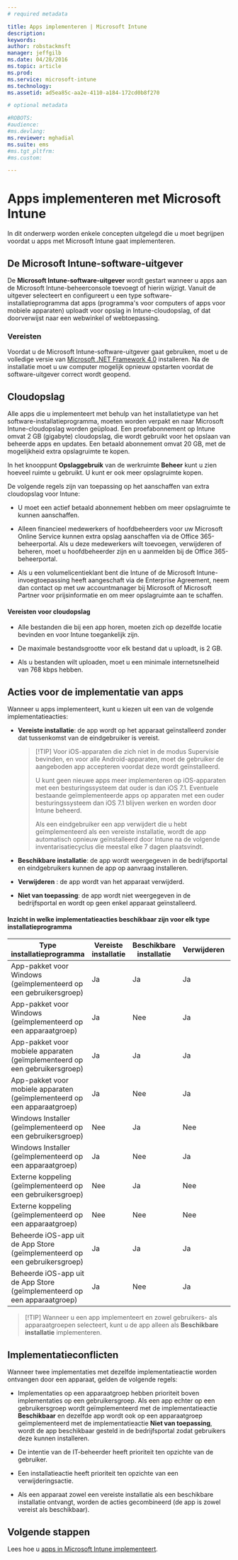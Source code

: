 ```yaml
---
# required metadata

title: Apps implementeren | Microsoft Intune
description:
keywords:
author: robstackmsft
manager: jeffgilb
ms.date: 04/28/2016
ms.topic: article
ms.prod:
ms.service: microsoft-intune
ms.technology:
ms.assetid: ad5ea85c-aa2e-4110-a184-172cd0b8f270

# optional metadata

#ROBOTS:
#audience:
#ms.devlang:
ms.reviewer: mghadial
ms.suite: ems
#ms.tgt_pltfrm:
#ms.custom:

---
```


# Apps implementeren met Microsoft Intune

In dit onderwerp worden enkele concepten uitgelegd die u moet begrijpen voordat u apps met Microsoft Intune gaat implementeren.

## De Microsoft Intune-software-uitgever
De **Microsoft Intune-software-uitgever** wordt gestart wanneer u apps aan de Microsoft Intune-beheerconsole toevoegt of hierin wijzigt. Vanuit de uitgever selecteert en configureert u een type software-installatieprogramma dat apps (programma's voor computers of apps voor mobiele apparaten) uploadt voor opslag in Intune-cloudopslag, of dat doorverwijst naar een webwinkel of webtoepassing.

### Vereisten
Voordat u de Microsoft Intune-software-uitgever gaat gebruiken, moet u de volledige versie van [Microsoft .NET Framework 4.0](https://www.microsoft.com/download/details.aspx?id=17851) installeren. Na de installatie moet u uw computer mogelijk opnieuw opstarten voordat de software-uitgever correct wordt geopend.

## Cloudopslag
Alle apps die u implementeert met behulp van het installatietype van het software-installatieprogramma, moeten worden verpakt en naar Microsoft Intune-cloudopslag worden geüpload. Een proefabonnement op Intune omvat 2 GB (gigabyte) cloudopslag, die wordt gebruikt voor het opslaan van beheerde apps en updates. Een betaald abonnement omvat 20 GB, met de mogelijkheid extra opslagruimte te kopen.

In het knooppunt **Opslaggebruik** van de werkruimte **Beheer** kunt u zien hoeveel ruimte u gebruikt. U kunt er ook meer opslagruimte kopen.

De volgende regels zijn van toepassing op het aanschaffen van extra cloudopslag voor Intune:

-   U moet een actief betaald abonnement hebben om meer opslagruimte te kunnen aanschaffen.

-   Alleen financieel medewerkers of hoofdbeheerders voor uw Microsoft Online Service kunnen extra opslag aanschaffen via de Office 365-beheerportal. Als u deze medewerkers wilt toevoegen, verwijderen of beheren, moet u hoofdbeheerder zijn en u aanmelden bij de Office 365-beheerportal.

-   Als u een volumelicentieklant bent die Intune of de Microsoft Intune-invoegtoepassing heeft aangeschaft via de Enterprise Agreement, neem dan contact op met uw accountmanager bij Microsoft of Microsoft Partner voor prijsinformatie en om meer opslagruimte aan te schaffen.

#### Vereisten voor cloudopslag

-   Alle bestanden die bij een app horen, moeten zich op dezelfde locatie bevinden en voor Intune toegankelijk zijn.

-   De maximale bestandsgrootte voor elk bestand dat u uploadt, is 2 GB.

-   Als u bestanden wilt uploaden, moet u een minimale internetsnelheid van 768 kbps hebben.

## Acties voor de implementatie van apps
Wanneer u apps implementeert, kunt u kiezen uit een van de volgende implementatieacties:

-   **Vereiste installatie**: de app wordt op het apparaat geïnstalleerd zonder dat tussenkomst van de eindgebruiker is vereist.

    > [!TIP] Voor iOS-apparaten die zich niet in de modus Supervisie bevinden, en voor alle Android-apparaten, moet de gebruiker de aangeboden app accepteren voordat deze wordt geïnstalleerd.
    >
    > U kunt geen nieuwe apps meer implementeren op iOS-apparaten met een besturingssysteem dat ouder is dan iOS 7.1. Eventuele bestaande geïmplementeerde apps op apparaten met een ouder besturingssysteem dan iOS 7.1 blijven werken en worden door Intune beheerd.
    > 
    >  Als een eindgebruiker een app verwijdert die u hebt geïmplementeerd als een vereiste installatie, wordt de app automatisch opnieuw geïnstalleerd door Intune na de volgende inventarisatiecyclus die meestal elke 7 dagen plaatsvindt.

-   **Beschikbare installatie**: de app wordt weergegeven in de bedrijfsportal en eindgebruikers kunnen de app op aanvraag installeren.

-   **Verwijderen** : de app wordt van het apparaat verwijderd.

-   **Niet van toepassing**: de app wordt niet weergegeven in de bedrijfsportal en wordt op geen enkel apparaat geïnstalleerd.

#### Inzicht in welke implementatieacties beschikbaar zijn voor elk type installatieprogramma

|Type installatieprogramma|Vereiste installatie|Beschikbare installatie|Verwijderen|Niet van toepassing|
|------------------|--------------------|---------------------|-------------|------------------|
|App-pakket voor Windows (geïmplementeerd op een gebruikersgroep)|Ja|Ja|Ja|Ja|
|App-pakket voor Windows (geïmplementeerd op een apparaatgroep)|Ja|Nee|Ja|Ja|
|App-pakket voor mobiele apparaten (geïmplementeerd op een gebruikersgroep)|Ja|Ja|Ja|Ja|
|App-pakket voor mobiele apparaten (geïmplementeerd op een apparaatgroep)|Ja|Nee|Ja|Ja|
|Windows Installer (geïmplementeerd op een gebruikersgroep)|Nee|Ja|Nee|Ja|
|Windows Installer (geïmplementeerd op een apparaatgroep)|Ja|Nee|Ja|Ja|
|Externe koppeling (geïmplementeerd op een gebruikersgroep)|Nee|Ja|Nee|Ja|
|Externe koppeling (geïmplementeerd op een apparaatgroep)|Nee|Nee|Nee|Nee|
|Beheerde iOS-app uit de App Store (geïmplementeerd op een gebruikersgroep)|Ja|Ja|Ja|Ja|
|Beheerde iOS-app uit de App Store (geïmplementeerd op een apparaatgroep)|Ja|Nee|Ja|Ja|
> [!TIP] Wanneer u een app implementeert en zowel gebruikers- als apparaatgroepen selecteert, kunt u de app alleen als **Beschikbare installatie** implementeren.

## Implementatieconflicten
Wanneer twee implementaties met dezelfde implementatieactie worden ontvangen door een apparaat, gelden de volgende regels:

-   Implementaties op een apparaatgroep hebben prioriteit boven implementaties op een gebruikersgroep. Als een app echter op een gebruikersgroep wordt geïmplementeerd met de implementatieactie **Beschikbaar** en dezelfde app wordt ook op een apparaatgroep geïmplementeerd met de implementatieactie **Niet van toepassing**, wordt de app beschikbaar gesteld in de bedrijfsportal zodat gebruikers deze kunnen installeren.

-   De intentie van de IT-beheerder heeft prioriteit ten opzichte van de gebruiker.

-   Een installatieactie heeft prioriteit ten opzichte van een verwijderingsactie.

-   Als een apparaat zowel een vereiste installatie als een beschikbare installatie ontvangt, worden de acties gecombineerd (de app is zowel vereist als beschikbaar).


## Volgende stappen

Lees hoe u [apps in Microsoft Intune implementeert](deploy-apps-in-microsoft-intune.md).

<!--HONumber=Jun16_HO2-->


